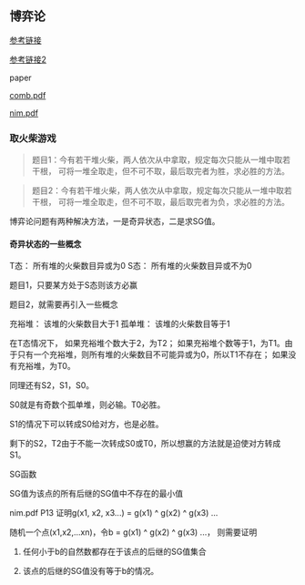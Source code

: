 ## 博弈论

[参考链接](https://www.cnblogs.com/kuangbin/archive/2011/08/28/2156426.html)

[参考链接2](https://blog.csdn.net/neighthorn/article/details/51868746)

paper

[comb.pdf](https://www.math.ucla.edu/~tom/Game_Theory/Contents.html)

[nim.pdf](http://web.mit.edu/sp.268/www/nim.pdf)

### 取火柴游戏

> 题目1：今有若干堆火柴，两人依次从中拿取，规定每次只能从一堆中取若干根， 
可将一堆全取走，但不可不取，最后取完者为胜，求必胜的方法。

> 题目2：今有若干堆火柴，两人依次从中拿取，规定每次只能从一堆中取若干根， 
可将一堆全取走，但不可不取，最后取完者为负，求必胜的方法。

博弈论问题有两种解决方法，一是奇异状态，二是求SG值。
#### 奇异状态的一些概念

T态： 所有堆的火柴数目异或为0
S态： 所有堆的火柴数目异或不为0

题目1，只要某方处于S态则该方必赢

题目2，就需要再引入一些概念

充裕堆： 该堆的火柴数目大于1
孤单堆： 该堆的火柴数目等于1

在T态情况下，
如果充裕堆个数大于2，为T2；
如果充裕堆个数等于1，为T1。由于只有一个充裕堆，则所有堆的火柴数目不可能异或为0，所以T1不存在；
如果没有充裕堆，为T0。

同理还有S2，S1，S0。

S0就是有奇数个孤单堆，则必输。T0必胜。

S1的情况下可以转成S0给对方，也是必胜。

剩下的S2，T2由于不能一次转成S0或T0，所以想赢的方法就是迫使对方转成S1。


SG函数

SG值为该点的所有后继的SG值中不存在的最小值

nim.pdf P13
证明g(x1, x2, x3...) = g(x1) ^ g(x2) ^ g(x3) ...

随机一个点(x1,x2,...xn)，令b = g(x1) ^ g(x2) ^ g(x3) ...，
则需要证明
1. 任何小于b的自然数都存在于该点的后继的SG值集合

2. 该点的后继的SG值没有等于b的情况。

